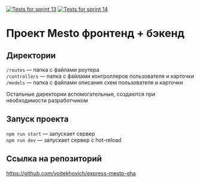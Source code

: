 [![Tests for sprint 13](https://github.com/voitekhovich/express-mesto-gha/actions/workflows/tests-13-sprint.yml/badge.svg)](https://github.com/voitekhovich/express-mesto-gha/actions/workflows/tests-13-sprint.yml) [![Tests for sprint 14](https://github.com/voitekhovich/express-mesto-gha/actions/workflows/tests-14-sprint.yml/badge.svg)](https://github.com/voitekhovich/express-mesto-gha/actions/workflows/tests-14-sprint.yml)
# Проект Mesto фронтенд + бэкенд

## Директории

`/routes` — папка с файлами роутера  
`/controllers` — папка с файлами контроллеров пользователя и карточки   
`/models` — папка с файлами описания схем пользователя и карточки  
  
Остальные директории вспомогательные, создаются при необходимости разработчиком

## Запуск проекта

`npm run start` — запускает сервер   
`npm run dev` — запускает сервер с hot-reload

## Ссылка на репозиторий

https://github.com/voitekhovich/express-mesto-gha
